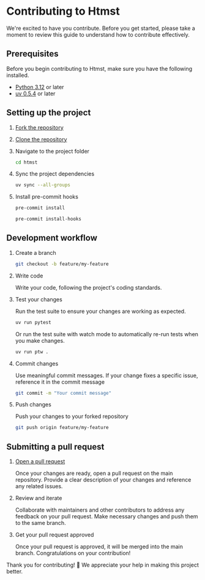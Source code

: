 # Contributing to Htmst

We're excited to have you contribute. Before you get started, please take a moment to review this guide to understand how to contribute effectively.

## Prerequisites

Before you begin contributing to Htmst, make sure you have the following installed.

-   [Python 3.12](https://www.python.org/downloads) or later
-   [uv 0.5.4](https://docs.astral.sh/uv) or later

## Setting up the project

1. [Fork the repository](https://docs.github.com/en/pull-requests/collaborating-with-pull-requests/working-with-forks/fork-a-repo#forking-a-repository)

1. [Clone the repository](https://docs.github.com/en/pull-requests/collaborating-with-pull-requests/working-with-forks/fork-a-repo#cloning-your-forked-repository)

1. Navigate to the project folder

    ```bash
    cd htmst
    ```

1. Sync the project dependencies

    ```bash
    uv sync --all-groups
    ```

1. Install pre-commit hooks

    ```bash
    pre-commit install
    ```

    ```bash
    pre-commit install-hooks
    ```

## Development workflow

1. Create a branch

    ```bash
    git checkout -b feature/my-feature
    ```

1. Write code

    Write your code, following the project's coding standards.

1. Test your changes

    Run the test suite to ensure your changes are working as expected.

    ```bash
    uv run pytest
    ```

    Or run the test suite with watch mode to automatically re-run tests when you make changes.

    ```bash
    uv run ptw .
    ```

1. Commit changes

    Use meaningful commit messages. If your change fixes a specific issue, reference it in the commit message

    ```bash
    git commit -m "Your commit message"
    ```

1. Push changes

    Push your changes to your forked repository

    ```bash
    git push origin feature/my-feature
    ```

## Submitting a pull request

1. [Open a pull request](https://docs.github.com/en/pull-requests/collaborating-with-pull-requests/proposing-changes-to-your-work-with-pull-requests/creating-a-pull-request)

    Once your changes are ready, open a pull request on the main repository. Provide a clear description of your changes and reference any related issues.

1. Review and iterate

    Collaborate with maintainers and other contributors to address any feedback on your pull request. Make necessary changes and push them to the same branch.

1. Get your pull request approved

    Once your pull request is approved, it will be merged into the main branch. Congratulations on your contribution!

Thank you for contributing! 🎉 We appreciate your help in making this project better.
